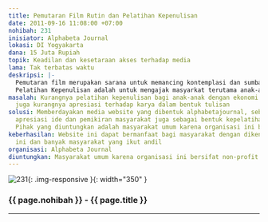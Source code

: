```yaml
---
title: Pemutaran Film Rutin dan Pelatihan Kepenulisan
date: 2011-09-16 11:08:00 +07:00
nohibah: 231
inisiator: Alphabeta Journal
lokasi: DI Yogyakarta
dana: 15 Juta Rupiah
topik: Keadilan dan kesetaraan akses terhadap media
lama: Tak terbatas waktu
deskripsi: |-
  Pemutaran film merupakan sarana untuk memancing kontemplasi dan sumbangan pemikiran melalui diskusi atas film yang ditayangkan. Adapun flm-film yang diputar adalah film yang berkaitan dengan permasalahan sosial. Pemutaran film untuk jangka dekat akan dlakukan di kampus-kampus dan perpustakaan, untuk jangka panjang akan terjun lebih dalam ke masyarakat.
  Pelatihan Kepenulisan adalah untuk mengajak masyarkat terutama anak-anak untuk menyampaikan ide & pemikiran juga menyalurkan bakatnya melalui media tulisan. Anak-anak yang dituju adalah anak-anak dengan golongan menengah kebawah secara ekonomi
masalah: Kurangnya pelatihan kepenulisan bagi anak-anak dengan ekonomi kurang mampu,
  juga kurangnya apresiasi terhadap karya dalam bentuk tulisan
solusi: Memberdayakan media website yang dibentuk alphabetajournal, sebagai wadah
  apresiasi ide dan pemikiran masyarakat juga sebagai bentuk kepelatihan penulisan.
  Pihak yang diuntungkan adalah masyarakat umum karena organisasi ini bersifat non-profit
keberhasilan: Website ini dapat bermanfaat bagi masyarakat dengan dikenalnya website
  ini dan banyak masyarakat yang ikut andil
organisasi: Alphabeta Journal
diuntungkan: Masyarakat umum karena organisasi ini bersifat non-profit
---
```


![231](/static/img/hibahcmb/231.png){: .img-responsive }{: width="350" }

### {{ page.nohibah }} - {{ page.title }}

---
